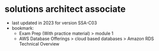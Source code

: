 # solutions architect associate

- last updated in 2023 for version SSA-C03
- bookmark:
  - Exam Prep (With practice material) > module 1
  - AWS Database Offerings > cloud based databases > Amazon RDS Technical Overview
